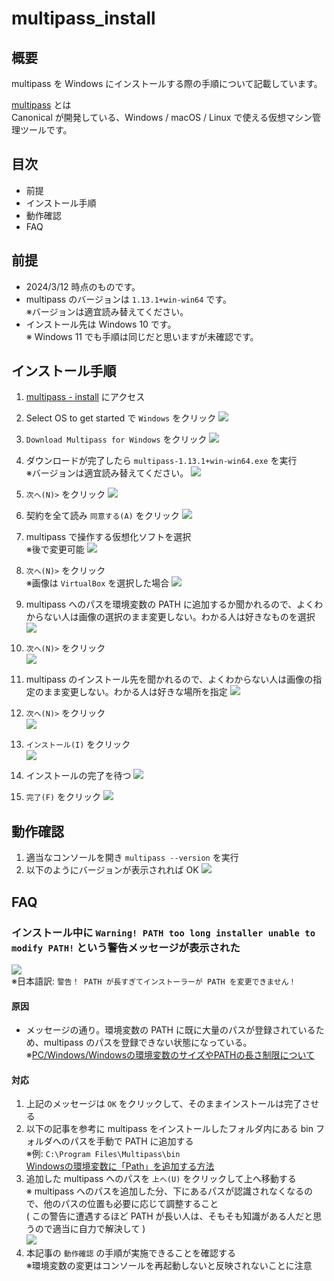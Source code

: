 # multipass_install

## 概要

multipass を Windows にインストールする際の手順について記載しています。

[multipass](https://multipass.run/) とは  
Canonical が開発している、Windows / macOS / Linux で使える仮想マシン管理ツールです。

## 目次
* 前提
* インストール手順
* 動作確認
* FAQ

## 前提
* 2024/3/12 時点のものです。  
* multipass のバージョンは `1.13.1+win-win64` です。  
  ※バージョンは適宜読み替えてください。 
* インストール先は Windows 10 です。  
  ※ Windows 11 でも手順は同じだと思いますが未確認です。

## インストール手順

1. [multipass - install](https://multipass.run/install) にアクセス

1. Select OS to get started で `Windows` をクリック
   ![](doc/image/2024-03-12-09-02-49.png)

1. `Download Multipass for Windows` をクリック
   ![](doc/image/2024-03-12-09-06-16.png)

1. ダウンロードが完了したら `multipass-1.13.1+win-win64.exe` を実行  
   ※バージョンは適宜読み替えてください。
   ![](doc/image/2024-03-12-09-08-49.png)

1. `次へ(N)>` をクリック 
   ![](doc/image/2024-03-12-09-17-49.png)

1. 契約を全て読み `同意する(A)` をクリック
   ![](doc/image/2024-03-12-09-20-06.png)

1. multipass で操作する仮想化ソフトを選択  
   ※後で変更可能
   ![](doc/image/2024-03-12-09-21-44.png)

1. `次へ(N)>` をクリック  
   ※画像は `VirtualBox` を選択した場合
   ![](doc/image/2024-03-12-09-26-08.png)

1. multipass へのパスを環境変数の PATH に追加するか聞かれるので、よくわからない人は画像の選択のまま変更しない。わかる人は好きなものを選択
   ![](doc/image/2024-03-12-09-29-17.png)

1. `次へ(N)>` をクリック  
   ![](doc/image/2024-03-12-09-32-19.png)

1. multipass のインストール先を聞かれるので、よくわからない人は画像の指定のまま変更しない。わかる人は好きな場所を指定 
   ![](doc/image/2024-03-12-09-34-25.png)

1. `次へ(N)>` をクリック  
   ![](doc/image/2024-03-12-09-38-37.png)

1. `インストール(I)` をクリック  
   ![](doc/image/2024-03-12-09-40-18.png)

1. インストールの完了を待つ
   ![](doc/image/2024-03-12-09-46-20.png)

1. `完了(F)` をクリック
   ![](doc/image/2024-03-12-09-42-11.png)

## 動作確認

1. 適当なコンソールを開き `multipass --version` を実行
1. 以下のようにバージョンが表示されれば OK
   ![](doc/image/2024-03-12-09-53-41.png)

## FAQ

### インストール中に `Warning! PATH too long installer unable to modify PATH!` という警告メッセージが表示された  
   
![](doc/image/2024-03-12-09-41-20.png)  
※日本語訳: `警告！ PATH が長すぎてインストーラーが PATH を変更できません！`  
#### 原因

* メッセージの通り。環境変数の PATH に既に大量のパスが登録されているため、multipass のパスを登録できない状態になっている。  
※[PC​/Windows​/Windowsの環境変数のサイズやPATHの長さ制限について](https://yueno.net/xoops/modules/xpwiki/?PC%2FWindows%2FWindows%E3%81%AE%E7%92%B0%E5%A2%83%E5%A4%89%E6%95%B0%E3%81%AE%E3%82%B5%E3%82%A4%E3%82%BA%E3%82%84PATH%E3%81%AE%E9%95%B7%E3%81%95%E5%88%B6%E9%99%90%E3%81%AB%E3%81%A4%E3%81%84%E3%81%A6)

#### 対応  

1. 上記のメッセージは `OK` をクリックして、そのままインストールは完了させる
1. 以下の記事を参考に multipass をインストールしたフォルダ内にある bin フォルダへのパスを手動で PATH に追加する  
   ※例: `C:\Program Files\Multipass\bin`  
   [Windowsの環境変数に「Path」を追加する方法](https://engrholiday.jp/win/surface-env-path/)
1. 追加した multipass へのパスを `上へ(U)` をクリックして上へ移動する  
   ※ multipass へのパスを追加した分、下にあるパスが認識されなくなるので、他のパスの位置も必要に応じて調整すること  
   ( この警告に遭遇するほど PATH が長い人は、そもそも知識がある人だと思うので適当に自力で解決して )  
   ![](doc/image/2024-03-12-10-20-09.png)
1. 本記事の `動作確認` の手順が実施できることを確認する  
   ※環境変数の変更はコンソールを再起動しないと反映されないことに注意